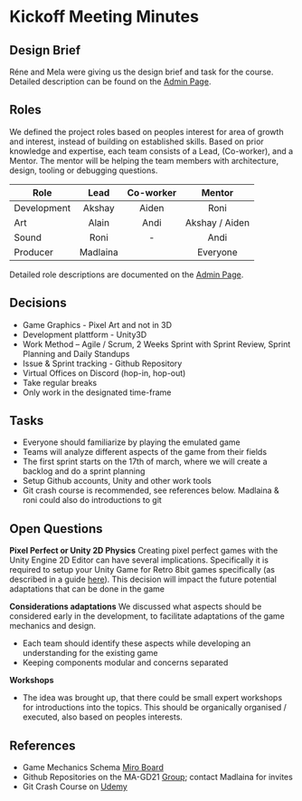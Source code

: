 # Kickoff Meeting Minutes

## Design Brief

Réne and Mela were giving us the design brief and task for the course. Detailed description can be found on the [Admin Page](/documentation/admin.md#design-brief).

## Roles

We defined the project roles based on peoples interest for area of growth and interest, instead of building on established skills. 
Based on prior knowledge and expertise, each team consists of a Lead, (Co-worker), and a Mentor. The mentor will be helping
the team members with architecture, design, tooling or debugging questions.

| Role      	| Lead     	| Co-worker 	| Mentor         	|
|---------------|:---------:|:-------------:|:-----------------:|
| Development 	| Akshay   	| Aiden    	    | Roni           	|
| Art         	| Alain    	| Andi     	    | Akshay / Aiden 	|
| Sound       	| Roni     	| -        	    | Andi           	|
| Producer    	| Madlaina 	|          	    | Everyone       	|

Detailed role descriptions are documented on the [Admin Page](/documentation/admin.md#project-roles).


## Decisions
- Game Graphics - Pixel Art and not in 3D
- Development plattform - Unity3D
- Work Method – Agile / Scrum, 2 Weeks Sprint with Sprint Review, Sprint Planning and Daily Standups
- Issue & Sprint tracking - Github Repository
- Virtual Offices on Discord (hop-in, hop-out)
- Take regular breaks
- Only work in the designated time-frame

## Tasks
- Everyone should familiarize by playing the emulated game
- Teams will analyze different aspects of the game from their fields
- The first sprint starts on the 17th of march, where we will create a backlog and do a sprint planning
- Setup Github accounts, Unity and other work tools
- Git crash course is recommended, see references below. Madlaina & roni could also do introductions to git


## Open Questions
**Pixel Perfect or Unity 2D Physics**
Creating pixel perfect games with the Unity Engine 2D Editor can have several implications. Specifically it is required to
setup your Unity Game for Retro 8bit games specifically (as described in a guide [here](https://blogs.unity3d.com/2019/03/13/2d-pixel-perfect-how-to-set-up-your-unity-project-for-retro-8-bits-games/)).
This decision will impact the future potential adaptations that can be done in the game


**Considerations adaptations**
We discussed what aspects should be considered early in the development, to facilitate adaptations of the game mechanics and design.
- Each team should identify these aspects while developing an understanding for the existing game
- Keeping components modular and concerns separated


**Workshops**
- The idea was brought up, that there could be small expert workshops for introductions into the topics. This should 
be organically organised / executed, also based on peoples interests.



## References
- Game Mechanics Schema [Miro Board](https://miro.com/app/board/o9J_lRDrrSc=/)
- Github Repositories on the MA-GD21 [Group](https://github.com/MA-GD21); contact Madlaina for invites
- Git Crash Course on [Udemy](https://www.udemy.com/course/git-and-github-crash-course-creating-a-repository-from-scratch/)
